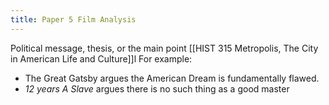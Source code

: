 ```yaml
---
title: Paper 5 Film Analysis
---
```

Political message, thesis, or the main point
[[HIST 315 Metropolis, The City in American Life and Culture]]l
For example:
- The Great Gatsby argues the American Dream is fundamentally flawed. 
- *12 years A Slave* argues there is no such thing as a good master